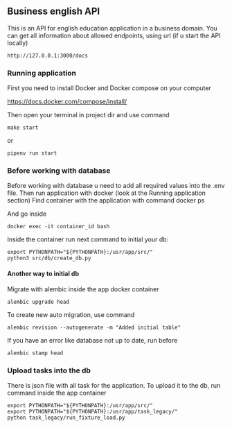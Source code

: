 ## Business english API 
This is an API for english education application in a business domain.
You can get all information about allowed endpoints, using url (if u start the API locally)

    http://127.0.0.1:3000/docs

### Running application

First you need to install Docker and Docker compose on your computer

https://docs.docker.com/compose/install/

Then open your terminal in project dir and use command

    make start

or

    pipenv run start

### Before working with database

Before working with database u need to add all required values into the .env file. 
Then run application with docker (look at the Running application section)
Find container with the application with command 
    docker ps

And go inside

    docker exec -it container_id bash

Inside the container run next command to initial your db:

    export PYTHONPATH="${PYTHONPATH}:/usr/app/src/"
    python3 src/db/create_db.py

#### Another way to initial db

Migrate with alembic inside the app docker container

    alembic upgrade head

To create new auto migration, use command

    alembic revision --autogenerate -m "Added initial table"

If you have an error like database not up to date, run before

    alembic stamp head


### Upload tasks into the db

There is json file with all task for the application. 
To upload it to the db, run command inside the app container

    export PYTHONPATH="${PYTHONPATH}:/usr/app/src/"
    export PYTHONPATH="${PYTHONPATH}:/usr/app/task_legacy/"
    python task_legacy/run_fixture_load.py 



